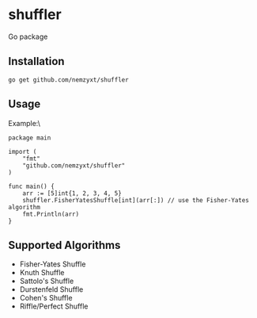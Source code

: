 # shuffler

Go package

## Installation

```
go get github.com/nemzyxt/shuffler
```

## Usage

Example:\

```
package main

import (
    "fmt"
    "github.com/nemzyxt/shuffler"
)

func main() {
    arr := [5]int{1, 2, 3, 4, 5}
    shuffler.FisherYatesShuffle[int](arr[:]) // use the Fisher-Yates algorithm
    fmt.Println(arr)
}
```

## Supported Algorithms

- Fisher-Yates Shuffle
- Knuth Shuffle
- Sattolo's Shuffle
- Durstenfeld Shuffle
- Cohen's Shuffle
- Riffle/Perfect Shuffle
